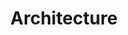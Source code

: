 ---
layout: posts_by_category
categories: Architecture
title: Architecture
permalink: /category/architecture
---